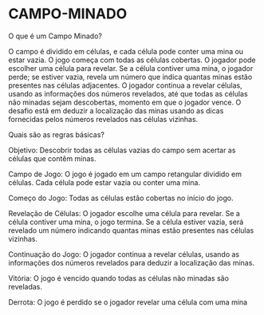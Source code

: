 # CAMPO-MINADO

O que é um Campo Minado?


O campo é dividido em células, e cada célula pode conter uma mina ou estar vazia. O jogo começa com todas as células cobertas. O jogador pode escolher uma célula para revelar. Se a célula contiver uma mina, o jogador perde; se estiver vazia, revela um número que indica quantas minas estão presentes nas células adjacentes. O jogador continua a revelar células, usando as informações dos números revelados, até que todas as células não minadas sejam descobertas, momento em que o jogador vence. O desafio está em deduzir a localização das minas usando as dicas fornecidas pelos números revelados nas células vizinhas.


Quais são as regras básicas?


Objetivo: Descobrir todas as células vazias do campo sem acertar as células que contêm minas.

Campo de Jogo: O jogo é jogado em um campo retangular dividido em células. Cada célula pode estar vazia ou conter uma mina.

Começo do Jogo: Todas as células estão cobertas no início do jogo.

Revelação de Células: O jogador escolhe uma célula para revelar. Se a célula contiver uma mina, o jogo termina. Se a célula estiver vazia, será revelado um número indicando quantas minas estão presentes nas células vizinhas.

Continuação do Jogo: O jogador continua a revelar células, usando as informações dos números revelados para deduzir a localização das minas.

Vitória: O jogo é vencido quando todas as células não minadas são reveladas.

Derrota: O jogo é perdido se o jogador revelar uma célula com uma mina






